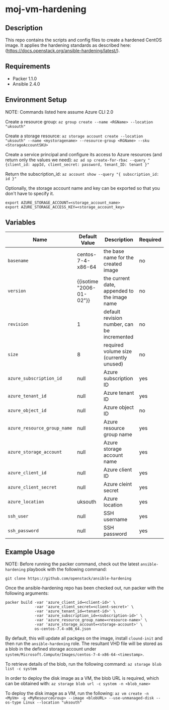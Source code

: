 # moj-vm-hardening

## Description

This repo contains the scripts and config files to create a hardened CentOS image.
It applies the hardening standards as described here: (https://docs.openstack.org/ansible-hardening/latest/).


## Requirements

* Packer 1.1.0
* Ansible 2.4.0


## Environment Setup

NOTE: Commands listed here assume Azure CLI 2.0

Create a resource group:
``az group create --name <RGName> --location "uksouth"``

Create a storage resource:
``az storage account create --location "uksouth" --name <mystoragename> --resource-group <RGName> --sku <StorageAccountSKU>``

Create a service principal and configure its access to Azure resources (and return only the values we need):
``az ad sp create-for-rbac --query "{client_id: appId, client_secret: password, tenant_ID: tenant }"``

Return the subscription_id:
``az account show --query "{ subscription_id: id }"``

Optionally, the storage account name and key can be exported so that you don't have to specify it.
```
export AZURE_STORAGE_ACCOUNT=<storage_account_name>
export AZURE_STORAGE_ACCESS_KEY=<storage_account_key>
```


## Variables

| Name           | Default Value | Description                        | Required |
| -------------- | ------------- | -----------------------------------| -------- |
| `basename`| centos-7-4-x86-64 | the base name for the created image| no |
| `version`| {{isotime \"2006-01-02\"}} | the current date, appended to the image name | no |
| `revision`| 1 | default revision number, can be incremented | no |
| `size`| 8 | required volume size (currently unused) | no |
| `azure_subscription_id`| null | Azure subscription ID | yes |
| `azure_tenant_id`| null | Azure tenant ID | yes |
| `azure_object_id`| null | Azure object ID | no |
| `azure_resource_group_name`| null | Azure resource group name | yes |
| `azure_storage_account`| null | Azure storage account name | yes |
| `azure_client_id`| null | Azure client ID | yes |
| `azure_client_secret`| null | Azure cleint secret | yes |
| `azure_location`| uksouth | Azure location | yes |
| `ssh_user`| null | SSH username | yes |
| `ssh_password`| null | SSH password | yes |


## Example Usage

NOTE: Before running the packer command, check out the latest `ansible-hardening` playbook with the following command:
```
git clone https://github.com/openstack/ansible-hardening
```

Once the ansible-hardening repo has been checked out, run packer with the following arguments:
```
packer build -var 'azure_client_id=<client-id>' \
             -var 'azure_client_secret=<client-secret>' \
             -var 'azure_tenant_id=<tenant-id>' \
             -var 'azure_subscription_id=<subscription-id>' \
             -var 'azure_resource_group_name=<resource-name>' \
             -var 'azure_storage_account=<storage-account>' \
             os-centos-7.4-x86_64.json
```

By default, this will update all packges on the image, install `clound-init` and then run the `ansible-hardening` role.
The resultant VHD file will be stored as a blob in the defined storage account under ```system/Microsoft.Compute/Images/centos-7-4-x86-64-<timestamp>```.

To retrieve details of the blob, run the following command:
```az storage blob list -c system```

In order to deploy the disk image as a VM, the blob URL is required, which can be obtained with:
```az storage blob url -c system -n <blob_name>```

To deploy the disk image as a VM, run the following:
``az vm create -n <MyVm> -g <MyResourceGroup> --image <blobURL> --use-unmanaged-disk --os-type Linux --location "uksouth"``
